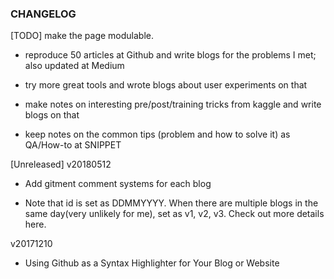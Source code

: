 ### CHANGELOG

[TODO]
make the page modulable.
- reproduce 50 articles at Github and write blogs for the problems I met; also updated at Medium

- try more great tools and wrote blogs about user experiments on that

- make notes on interesting pre/post/training tricks from kaggle and write blogs on that

- keep notes on the common tips (problem and how to solve it) as QA/How-to at SNIPPET

[Unreleased]
v20180512
- Add gitment comment systems for each blog

- Note that id is set as DDMMYYYY. When there are multiple blogs in the same day(very unlikely for me), set as v1, v2, v3. Check out more details here.

v20171210
- Using Github as a Syntax Highlighter for Your Blog or Website

